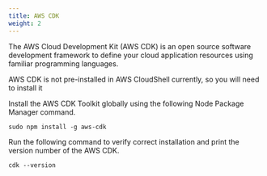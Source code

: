 ```yaml
---
title: AWS CDK 
weight: 2
---
```


The AWS Cloud Development Kit (AWS CDK) is an open source software development framework to define your cloud application resources using familiar programming languages.

AWS CDK is not pre-installed in AWS CloudShell currently, so you will need to install it

Install the AWS CDK Toolkit globally using the following Node Package Manager command.

    sudo npm install -g aws-cdk


Run the following command to verify correct installation and print the version number of the AWS CDK.

    cdk --version




